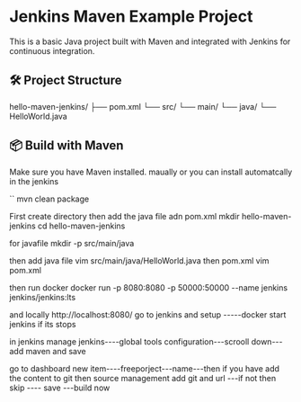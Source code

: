 # Jenkins Maven Example Project

This is a basic Java project built with Maven and integrated with Jenkins for continuous integration.

## 🛠 Project Structure

hello-maven-jenkins/ ├── pom.xml └── src/ └── main/ └── java/ └── HelloWorld.java


## 📦 Build with Maven

Make sure you have Maven installed. maually or you can install automatcally in the jenkins

``
mvn clean package


First create directory then add the java file adn pom.xml 
mkdir hello-maven-jenkins
cd hello-maven-jenkins

for javafile
mkdir -p src/main/java

then add java file vim src/main/java/HelloWorld.java
  then pom.xml vim pom.xml


then run docker docker run -p 8080:8080 -p 50000:50000 --name jenkins jenkins/jenkins:lts

and locally http://localhost:8080/ go to jenkins and setup  -----docker start jenkins  if its stops

in jenkins 
manage jenkins----global tools configuration---scrooll down---add maven and save


go to dashboard 
new item----freeporject---name---then if you have add the content to git then source management add git and url ---if not then skip ---- save ---build now




























